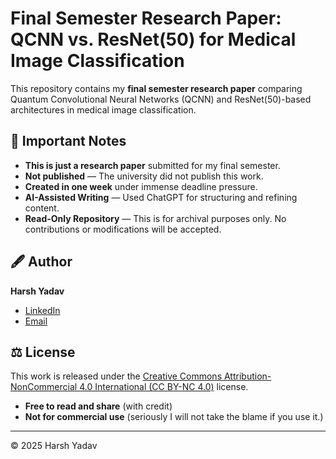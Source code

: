 # Final Semester Research Paper: QCNN vs. ResNet(50) for Medical Image Classification

This repository contains my **final semester research paper** comparing Quantum Convolutional Neural Networks (QCNN) and ResNet(50)-based architectures in medical image classification.  

## 📌 Important Notes  
- **This is just a research paper** submitted for my final semester.  
- **Not published** — The university did not publish this work.  
- **Created in one week** under immense deadline pressure.  
- **AI-Assisted Writing** — Used ChatGPT for structuring and refining content.  
- **Read-Only Repository** — This is for archival purposes only. No contributions or modifications will be accepted.  

## 🖋️ Author  
**Harsh Yadav**  
- [LinkedIn](https://www.linkedin.com/in/your-profile)  
- [Email](mailto:your-email@example.com)  

## ⚖️ License  
This work is released under the [Creative Commons Attribution-NonCommercial 4.0 International (CC BY-NC 4.0)](https://creativecommons.org/licenses/by-nc/4.0/) license.  
- **Free to read and share** (with credit)  
- **Not for commercial use** (seriously I will not take the blame if you use it.) 

---

© 2025 Harsh Yadav  

